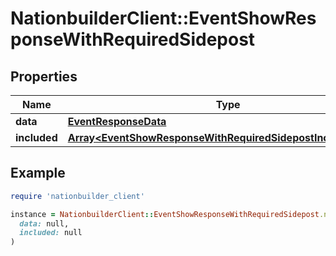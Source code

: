 # NationbuilderClient::EventShowResponseWithRequiredSidepost

## Properties

| Name | Type | Description | Notes |
| ---- | ---- | ----------- | ----- |
| **data** | [**EventResponseData**](EventResponseData.md) |  |  |
| **included** | [**Array&lt;EventShowResponseWithRequiredSidepostIncludedInner&gt;**](EventShowResponseWithRequiredSidepostIncludedInner.md) |  | [optional] |

## Example

```ruby
require 'nationbuilder_client'

instance = NationbuilderClient::EventShowResponseWithRequiredSidepost.new(
  data: null,
  included: null
)
```

